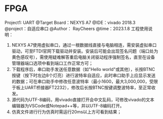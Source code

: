 # FPGA
Project1: UART
@Target Board：NEXYS A7
@IDE：vivado 2018.3
@project：自适应串口
@Author： RayCheers
@time：2023.1.8
工程使用说明：
1. NEXYS A7使用虚拟串口，通过一根数据线直接与电脑相连，需安装虚拟串口驱动，可至FTDI官网下载驱动并安装。安装后可能会出现签名问题（端口处为黄色感叹号），需使用疑难解答重启电脑关闭驱动程序强制签名，直至在设备管理器端口选项中看到端口工作正常方可；
2. 下载程序后，串口助手发送任意数据（如"Hello world"或其他），长按BTNC按键（按下时左边8个灯亮）进行波特率自适应，此时串口助手上应显示发送的数据；可在串口助手中修改任意波特率（最小1600，最大3,000,000，受限于板上UART桥接器FT2232），修改后长按BTNC按键调整波特率，至正常收发。
3. 源代码为UTF-8编码，用vivado直接打开会中文乱码，可修改vivado的文本编辑器为VSCode或Notepad++等，并以UTF-8编码打开。
4. 仿真文件进行行为仿真时需运行20ms以上方可看到结果；

